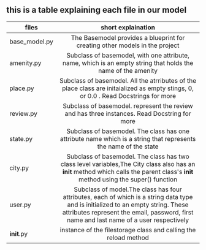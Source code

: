 ## this is a table explaining each file in our model

| files        | short explaination |
| -------------|:-----------------:|
|base_model.py |The Basemodel provides a blueprint for creating other models in the project|
|amenity.py|Subclass of basemodel, with one attribute, name, which is an empty string that holds the name of the amenity|
|place.py|Subclass of basemodel. All the atrributes of the place class are initaialized as empty stings, 0, or 0.0 . Read Docstrings for more|
|review.py| Subclass of basemodel. represent the review and has three instances. Read Docstring for more|
|state.py| Subclass of basemodel. The class has one attribute name which is a string that represents the name of the state|
|city.py|Subclass of basemodel. The class has two class level variables,The City class also has an __init__ method which calls the parent class's __init__ method  using the super() function|
|user.py|Subclass of model.The class has four attributes, each of which is a string data type and is initialized to an empty string. These attributes represent the email, password, first name and last name of a user respectively|
|__init__.py|instance of the filestorage class and calling the reload method|